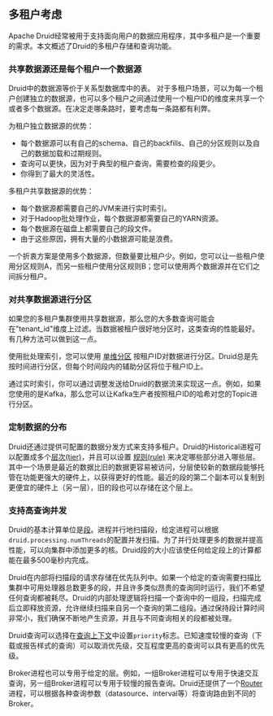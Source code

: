 ## 多租户考虑

Apache Druid经常被用于支持面向用户的数据应用程序，其中多租户是一个重要的需求。本文概述了Druid的多租户存储和查询功能。

<script async src="https://pagead2.googlesyndication.com/pagead/js/adsbygoogle.js"></script>
<ins class="adsbygoogle"
     style="display:block; text-align:center;"
     data-ad-layout="in-article"
     data-ad-format="fluid"
     data-ad-client="ca-pub-8828078415045620"
     data-ad-slot="7586680510"></ins>
<script>
     (adsbygoogle = window.adsbygoogle || []).push({});
</script>

### 共享数据源还是每个租户一个数据源

Druid中的数据源等价于关系型数据库中的表。 对于多租户场景，可以为每一个租户创建独立的数据源，也可以多个租户之间通过使用一个租户ID的维度来共享一个或者多个数据源。在决定走哪条路时，要考虑每一条路都有利弊。

为租户独立数据源的优势：

* 每个数据源可以有自己的schema、自己的backfills、自己的分区规则以及自己的数据加载和过期规则。
* 查询可以更快，因为对于典型的租户查询，需要检查的段更少。
* 你得到了最大的灵活性。

多租户共享数据源的优势：

* 每个数据源都需要自己的JVM来进行实时索引。
* 对于Hadoop批处理作业，每个数据源都需要自己的YARN资源。
* 每个数据源在磁盘上都需要自己的段文件。
* 由于这些原因，拥有大量的小数据源可能是浪费。

一个折衷方案是使用多个数据源，但数量要比租户少。例如，您可以让一些租户使用分区规则A，而另一些租户使用分区规则B；您可以使用两个数据源并在它们之间拆分租户。

### 对共享数据源进行分区

如果您的多租户集群使用共享数据源，那么您的大多数查询可能会在"tenant_id"维度上过滤。当数据被租户很好地分区时，这类查询的性能最好。有几种方法可以做到这一点。

使用批处理索引，您可以使用 [单维分区](../ingestion/hadoop.md#单一维度范围分区) 按租户ID对数据进行分区。Druid总是先按时间进行分区，但每个时间段内的辅助分区将位于租户ID上。

通过实时索引，你可以通过调整发送给Druid的数据流来实现这一点。例如，如果您使用的是Kafka，那么您可以让Kafka生产者按照租户ID的哈希对您的Topic进行分区。

### 定制数据的分布

Druid还通过提供可配置的数据分发方式来支持多租户。Druid的Historical进程可以配置成多个[层次(tier)](../operations/role-configuration.md)，并且可以设置 [规则(rule)](../operations/role-configuration.md) 来决定哪些部分进入哪些层。其中一个场景是最近的数据比旧的数据更容易被访问，分层使较新的数据段能够托管在功能更强大的硬件上，以获得更好的性能。最近的段的第二个副本可以复制到更便宜的硬件上（另一层），旧的段也可以存储在这个层上。

### 支持高查询并发

Druid的基本计算单位是[段](../design/segments.md)。进程并行地扫描段，给定进程可以根据`druid.processing.numThreads`的配置并发扫描。为了并行处理更多的数据并提高性能，可以向集群中添加更多的核。Druid段的大小应该使任何给定段上的计算都能在最多500毫秒内完成。

Druid在内部将扫描段的请求存储在优先队列中。如果一个给定的查询需要扫描比集群中可用处理器总数更多的段，并且许多类似昂贵的查询同时运行，我们不希望任何查询都被耗尽。Druid的内部处理逻辑将扫描一个查询中的一组段，扫描完成后立即释放资源，允许继续扫描来自另一个查询的第二组段。通过保持段计算时间非常小，我们确保不断地产生资源，并且与不同查询相关的段都被处理。

Druid查询可以选择在[查询上下文](query-context.md)中设置`priority`标志。已知速度较慢的查询（下载或报告样式的查询）可以取消优先级，交互程度更高的查询可以具有更高的优先级。

Broker进程也可以专用于给定的层。例如，一组Broker进程可以专用于快速交互查询，另一组Broker进程可以专用于较慢的报告查询。Druid还提供了一个[Router](../design/router.md)进程，可以根据各种查询参数（datasource、interval等）将查询路由到不同的Broker。
